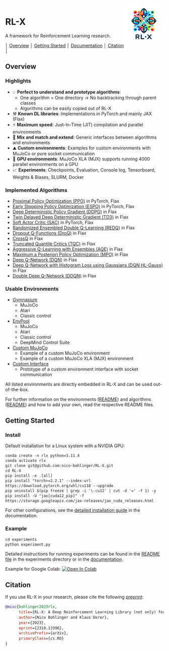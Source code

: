 <img src="docs/assets/images/logo.png" align="right" width="25%"/>


# RL-X

A framework for Reinforcement Learning research.


│ [Overview](#overview) │ [Getting Started](#getting-started) │ [Documentation](https://nico-bohlinger.github.io/RL-X/) │ [Citation](#citation) │


## Overview
### Highlights

- 💡 **Perfect to understand and prototype algorithms**:
    - One algorithm = One directory -> No backtracking through  parent classes
    - Algorithms can be easily copied out of RL-X
- ⚒️ **Known DL libraries**: Implementations in PyTorch and mainly JAX (Flax)
- ⚡ **Maximum speed**: Just-In-Time (JIT) compilation and parallel environments
- 🧪 **Mix and match and extend**: Generic interfaces between algorithms and environments
- ⛰️​ **Custom environments**: Examples for custom environments with MuJoCo or pure socket communication
- 🚀​ **GPU environments**: MuJoCo XLA (MJX) supports running 4000 parallel environments on a GPU
- 📈 **Experiments**: Checkpoints, Evaluation, Console log, Tensorboard, Weights & Biases, SLURM, Docker


### Implemented Algorithms
- [Proximal Policy Optimization (PPO)](https://github.com/nico-bohlinger/RL-X/blob/master/rl_x/algorithms/ppo) in PyTorch, Flax
- [Early Stopping Policy Optimization (ESPO)](https://github.com/nico-bohlinger/RL-X/blob/master/rl_x/algorithms/espo) in PyTorch, Flax
- [Deep Deterministic Policy Gradient (DDPG)](https://github.com/nico-bohlinger/RL-X/blob/master/rl_x/algorithms/ddpg) in Flax
- [Twin Delayed Deep Deterministic Gradient (TD3)](https://github.com/nico-bohlinger/RL-X/blob/master/rl_x/algorithms/td3) in Flax
- [Soft Actor Critic (SAC)](https://github.com/nico-bohlinger/RL-X/blob/master/rl_x/algorithms/sac) in PyTorch, Flax
- [Randomized Ensembled Double Q-Learning (REDQ)](https://github.com/nico-bohlinger/RL-X/blob/master/rl_x/algorithms/redq) in Flax
- [Dropout Q-Functions (DroQ)](https://github.com/nico-bohlinger/RL-X/blob/master/rl_x/algorithms/droq) in Flax
- [CrossQ](https://github.com/nico-bohlinger/RL-X/blob/master/rl_x/algorithms/crossq) in Flax
- [Truncated Quantile Critics (TQC)](https://github.com/nico-bohlinger/RL-X/blob/master/rl_x/algorithms/tqc) in Flax
- [Aggressive Q-Learning with Ensembles (AQE)](https://github.com/nico-bohlinger/RL-X/blob/master/rl_x/algorithms/aqe) in Flax
- [Maximum a Posteriori Policy Optimization (MPO)](https://github.com/nico-bohlinger/RL-X/blob/master/rl_x/algorithms/mpo) in Flax
- [Deep Q-Network (DQN)](https://github.com/nico-bohlinger/RL-X/blob/master/rl_x/algorithms/dqn) in Flax
- [Deep Q-Network with Histogram Loss using Gaussians (DQN HL-Gauss)](https://github.com/nico-bohlinger/RL-X/blob/master/rl_x/algorithms/dqn_hl_gauss) in Flax
- [Double Deep Q-Network (DDQN)](https://github.com/nico-bohlinger/RL-X/blob/master/rl_x/algorithms/ddqn) in Flax


### Usable Environments
- [Gymnasium](https://github.com/Farama-Foundation/Gymnasium)
    - MuJoCo
    - Atari
    - Classic control
- [EnvPool](https://github.com/sail-sg/envpool)
    - MuJoCo
    - Atari
    - Classic control
    - DeepMind Control Suite
- [Custom MuJoCo](https://github.com/nico-bohlinger/RL-X/tree/master/rl_x/environments/custom_mujoco)
    - Example of a custom MuJoCo environment
    - Example of a custom MuJoCo XLA (MJX) environment
- [Custom Interface](https://github.com/nico-bohlinger/RL-X/tree/master/rl_x/environments/custom_interface)
    - Prototype of a custom environment interface with socket communication

All listed environments are directly embedded in RL-X and can be used out-of-the-box.

For further information on the environments ([README](https://github.com/nico-bohlinger/RL-X/blob/master/rl_x/environments/README.md)) and algorithms ([README](https://github.com/nico-bohlinger/RL-X/blob/master/algorithms/README.md)) and how to add your own, read the respective README files.


## Getting Started
### Install
Default installation for a Linux system with a NVIDIA GPU:
```
conda create -n rlx python=3.11.4
conda activate rlx
git clone git@github.com:nico-bohlinger/RL-X.git
cd RL-X
pip install -e .[all]
pip install "torch>=2.2.1" --index-url https://download.pytorch.org/whl/cu118 --upgrade
pip uninstall $(pip freeze | grep -i '\-cu12' | cut -d '=' -f 1) -y
pip install -U "jax[cuda12_pip]" -f https://storage.googleapis.com/jax-releases/jax_cuda_releases.html
```
For other configurations, see the [detailed installation guide](https://nico-bohlinger.github.io/RL-X/#detailed-installation-guide) in the documentation.


### Example
```
cd experiments
python experiment.py
```
Detailed instructions for running experiments can be found in the [README file](https://github.com/nico-bohlinger/RL-X/blob/master/experiments/README.md) in the experiments directory or in the [documentation](https://nico-bohlinger.github.io/RL-X).

Example for Google Colab: [![Open In Colab](https://colab.research.google.com/assets/colab-badge.svg)](https://colab.research.google.com/github/nico-bohlinger/RL-X/blob/master/experiments/colab_experiment.ipynb)


## Citation
If you use RL-X in your research, please cite the following [preprint](https://arxiv.org/abs/2310.13396):
```bibtex
@misc{bohlinger2023rlx,
      title={RL-X: A Deep Reinforcement Learning Library (not only) for RoboCup}, 
      author={Nico Bohlinger and Klaus Dorer},
      year={2023},
      eprint={2310.13396},
      archivePrefix={arXiv},
      primaryClass={cs.RO}
}
```